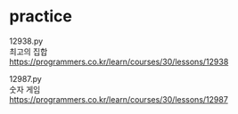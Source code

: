 # practice

12938.py  
최고의 집합  
https://programmers.co.kr/learn/courses/30/lessons/12938


12987.py  
숫자 게임  
https://programmers.co.kr/learn/courses/30/lessons/12987

